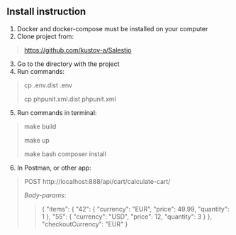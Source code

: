 ## Install instruction

1. Docker and docker-compose must be installed on your computer
1. Clone project from:
> https://github.com/kustov-a/Salestio
3. Go to the directory with the project
4. Run commands:
> cp .env.dist .env
>
> cp phpunit.xml.dist phpunit.xml
5. Run commands in terminal:
> make build
>
> make up
>
> make bash
> composer install
6. In Postman, or other app:
> POST http://localhost:888/api/cart/calculate-cart/
> 
> *Body-params:*
> 
>> {
"items": {
"42": {
"currency": "EUR",
"price": 49.99,
"quantity": 1
},
"55": {
"currency": "USD",
"price": 12,
"quantity": 3
}
},
"checkoutCurrency": "EUR"
}